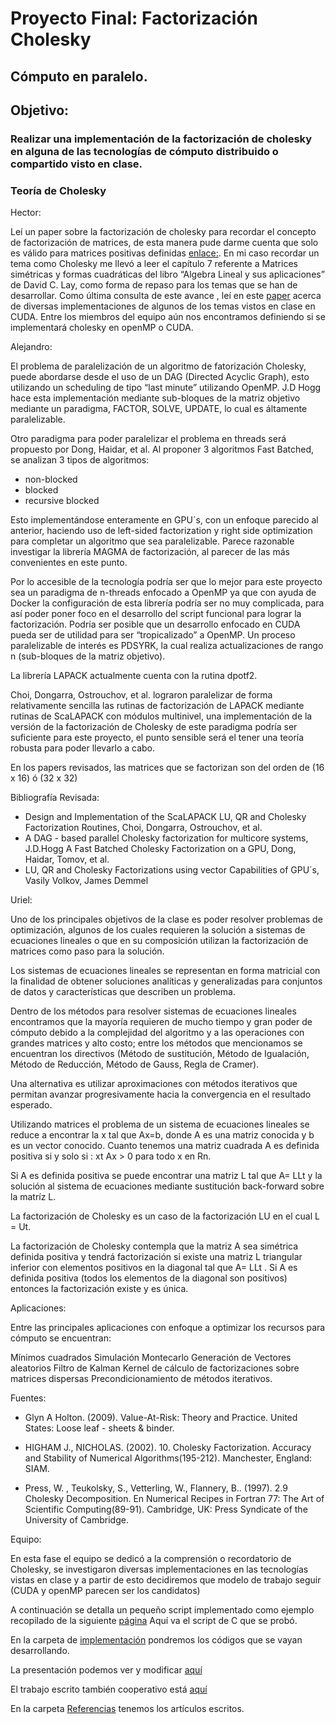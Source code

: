 # Proyecto Final: Factorización Cholesky
## Cómputo en paralelo.
## Objetivo: 
### Realizar una implementación de la factorización de cholesky en alguna de las tecnologías de cómputo distribuido o compartido visto en clase.

### Teoría de Cholesky

Hector:

Leí un paper sobre la factorización de cholesky para recordar el concepto de factorización de matrices, de esta manera pude darme cuenta que solo es válido para matrices positivas definidas [enlace:](https://www.dropbox.com/home/Cholesky-Theory?preview=CholeskyDecomposition.pdf).
En mi caso recordar un tema como Cholesky me llevó a leer el capítulo 7 referente a Matrices simétricas y formas cuadráticas del libro “Algebra Lineal y sus aplicaciones” de David C. Lay, como forma de repaso para los temas que se han de desarrollar. Como última consulta de este avance , leí en este [paper](https://www.dropbox.com/home/Cholesky-Theory?preview=LU%2C++QR+and+Cholesky+Factorizations+using+vector+capabilities+of+GPU%27s.pdf) acerca de diversas implementaciones de algunos de los temas vistos en clase en CUDA. Entre los miembros del equipo aún nos encontramos definiendo si se implementará cholesky en openMP o CUDA.


Alejandro:

El problema de paralelización de un algoritmo de fatorización Cholesky, puede abordarse desde el uso de un DAG (Directed Acyclic Graph), esto utilizando un scheduling de tipo “last minute” utilizando OpenMP.
J.D Hogg hace esta implementación mediante sub-bloques de la matriz objetivo mediante un paradigma, FACTOR, SOLVE, UPDATE, lo cual es áltamente paralelizable.

Otro paradigma para poder paralelizar el problema en threads será propuesto por Dong, Haidar, et al. Al proponer 3 algoritmos Fast Batched, se analizan 3 tipos de algoritmos:
 - non-blocked
 - blocked
 - recursive blocked

Esto implementándose enteramente en GPU´s, con un enfoque parecido al anterior, haciendo uso de left-sided factorization y right side optimization para completar un algoritmo que sea paralelizable.
Parece razonable investigar la librería MAGMA de factorización, al parecer de las más convenientes en este punto.

Por lo accesible de la tecnología podría ser que lo mejor para este proyecto sea un paradigma de n-threads enfocado a OpenMP ya que con ayuda de Docker la configuración de esta librería podría ser no muy complicada, para así poder poner foco en el desarrollo del script funcional para lograr la factorización.
Podría ser posible que un desarrollo enfocado en CUDA pueda ser de utilidad para ser “tropicalizado” a OpenMP.
Un proceso paralelizable de interés es PDSYRK, la cual realiza actualizaciones de rango n (sub-bloques de la matriz objetivo).

La librería LAPACK actualmente cuenta con la rutina dpotf2.

Choi, Dongarra, Ostrouchov, et al. lograron paralelizar de forma relativamente sencilla las rutinas de factorización de LAPACK mediante rutinas de ScaLAPACK con módulos multinivel, una implementación de la versión de la factorización de Cholesky de este paradigma podría ser suficiente para este proyecto, el punto sensible será el tener una teoría robusta para poder llevarlo a cabo.

En los papers revisados, las matrices que se factorizan son del orden de (16 x 16) ó (32 x 32)

Bibliografía Revisada:

 - Design and Implementation of the ScaLAPACK LU, QR and Cholesky Factorization Routines, Choi, Dongarra, Ostrouchov, et al.
 - A DAG - based parallel Cholesky factorization for multicore systems, J.D.Hogg
  A Fast Batched Cholesky Factorization on a GPU, Dong, Haidar, Tomov, et al.
 - LU, QR and Cholesky Factorizations using vector Capabilities of GPU´s, Vasily Volkov, James Demmel


Uriel:

Uno de los principales objetivos de la clase es poder resolver problemas de optimización, algunos de los cuales requieren la solución a sistemas de ecuaciones lineales o que en su composición utilizan la factorización de matrices como paso para la solución.

Los sistemas de ecuaciones lineales se representan en forma matricial con la finalidad de obtener soluciones analíticas y generalizadas para conjuntos de datos y características que describen un problema.

Dentro de los métodos para resolver sistemas de ecuaciones lineales encontramos que la mayoría requieren de mucho tiempo y gran poder de cómputo debido a la complejidad del algoritmo y a las operaciones con grandes matrices y alto costo; entre los métodos que mencionamos se encuentran los directivos (Método de sustitución, Método de Igualación, Método de Reducción, Método de Gauss, Regla de Cramer).

Una alternativa es utilizar aproximaciones con métodos iterativos que permitan avanzar progresivamente hacia la convergencia en el resultado esperado.

Utilizando matrices el problema de un sistema de ecuaciones lineales se reduce a encontrar la x tal que Ax=b,  donde A es una matriz conocida y b es un vector conocido. 
Cuanto tenemos una matriz cuadrada A es definida positiva si y solo si : xt Ax > 0 para todo x en Rn.

Si A es definida positiva se puede encontrar una matriz L tal que A= LLt  y la solución al sistema de ecuaciones mediante sustitución back-forward sobre la matríz L.

La factorización de Cholesky es un caso de la factorización LU en el cual L = Ut.

La factorización de Cholesky contempla que la matriz A sea simétrica definida positiva y tendrá factorización si existe una matriz L triangular inferior con elementos positivos en la diagonal tal que A= LLt . Si A es definida positiva (todos los elementos de la diagonal son positivos) entonces la factorización existe y es única.

Aplicaciones:

Entre las principales aplicaciones con enfoque a optimizar los recursos para cómputo se encuentran:

Mínimos cuadrados 
Simulación Montecarlo
Generación de Vectores aleatorios
Filtro de Kalman
Kernel de cálculo de factorizaciones sobre matrices dispersas
Precondicionamiento de métodos iterativos.

Fuentes:

 - Glyn A Holton. (2009). Value-At-Risk: Theory and Practice. United States: Loose leaf - sheets & binder. 

 - HIGHAM J., NICHOLAS. (2002). 10. Cholesky Factorization. Accuracy and Stability of Numerical Algorithms(195-212). Manchester, England: SIAM.

 - Press, W. , Teukolsky, S., Vetterling, W., Flannery, B.. (1997). 2.9 Cholesky Decomposition. En Numerical Recipes in Fortran 77: The Art of Scientific Computing(89-91). Cambridge, UK: Press Syndicate of the University of Cambridge.







Equipo:

En esta fase el equipo se dedicó a la comprensión o recordatorio de Cholesky, se investigaron diversas implementaciones en las tecnologías vistas en clase y a partir de esto decidiremos que modelo de trabajo seguir (CUDA y openMP parecen ser los candidatos)

A continuación se detalla un pequeño script implementado como ejemplo recopilado de la siguiente [página](https://rosettacode.org/wiki/Cholesky_decomposition#C)  Aquí va el script de C que se probó.

En la carpeta de [implementación](https://github.com/alexnivi/analisis-numerico-computo-cientifico/tree/mno-2018-1/proyecto_final/proyectos/equipos/equipo_02/avance_17_04_2018) pondremos los códigos que se vayan desarrollando.

La presentación podemos ver y modificar [aquí](https://docs.google.com/presentation/d/1JHr-1JZNZ7q5VW2oH8azUbistSz1XeGuaDefHo8OLoU/edit?ts=5ad56ae6#slide=id.p)

El trabajo escrito también cooperativo está [aquí](https://docs.google.com/document/d/1_VOtnyJGHTWvyHCHC9L-mSRSNSslY22qrSikXzquL2g/edit?ts=5ad56af8)

En la carpeta [Referencias](https://www.dropbox.com/home/Cholesky-Theory) tenemos los artículos escritos.
